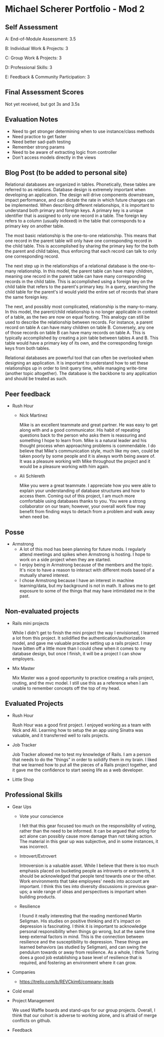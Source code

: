 # Michael Scherer Portfolio - Mod 2

## Self Assessment

  A: End-of-Module Assessment: 3.5

  B: Individual Work & Projects: 3

  C: Group Work & Projects: 3

  D: Professional Skills: 3

  E: Feedback & Community Participation: 3

## Final Assessment Scores
  Not yet received, but got 3s and 3.5s

## Evaluation Notes
  - Need to get stronger determining when to use instance/class methods
  - Need practice to get faster
  - Need better sad-path testing
  - Remember strong params
  - Need to be aware of extracting logic from controller
  - Don't access models directly in the views

## Blog Post (to be added to personal site)
  Relational databases are organized in tables.  Phonetically, these tables are referred to as relations.  Database design is extremely important when developing an application.  The design will drive components downstream, impact performance, and can dictate the rate in which future changes can be implemented.  When describing different relationships, it is important to understand both primary and foreign keys.  A primary key is a unique identifier that is assigned to only one record in a table.  The foreign key refers to a column (usually indexed) in the table that corresponds to a primary key on another table.

  The most basic relationship is the one-to-one relationship.  This means that one record in the parent table will only have one corresponding record in the child table.  This is accomplished by sharing the primary key for the both the parent and child tables, thus enforcing that each record can talk to only one corresponding record.  

  The next step up in the relationships of a relational database is the one-to-many relationship.  In this model, the parent table can have many children, meaning one record in the parent table can have many corresponding records in the child table.  This is accomplished using a foreign key on the child table that refers to the parent's primary key.  In a query, searching the child table for the parent's id would yield the entire set of records that share the same foreign key.

  The next, and possibly most complicated, relationship is the many-to-many.  In this model, the parent/child relationship is no longer applicable in context of a table, as the two are now on equal footing.  This analogy can still be used to describe the relationship between records.  For instance, a parent record on table A can have many children on table B.  Conversely, any one of those records on table B can have many records on table A.  This is typically accomplished by creating a join table between tables A and B.  This table would have a primary key of its own, and the corresponding foreign keys from both tables.

  Relational databases are powerful tool that can often be overlooked when designing an application.  It is important to understand how to set these relationships up in order to limit query time, while managing write-time (another topic altogether).  The database is the backbone to any application and should be treated as such.

## Peer feedback
  * Rush Hour
    - Nick Martinez

      Mike is an excellent teammate and great partner. He was easy to get along with and a good communicator. His habit of repeating questions back to the person who asks them is reassuring and something I hope to learn from. Mike is a natural leader and his thought process when approaching problems is commendable. I do believe that Mike's communication style, much like my own, could be taken poorly by some people and it is always worth being aware of. It was a pleasure working with Mike throughout the project and it would be a pleasure working with him again.
    - Ali Schlereth

      Mike you were a great teammate. I appreciate how you were able to explain your understanding of database structures and how to access them. Coming out of this project, I am much more comfortable using databases thanks to you. You were a strong collaborator on our team; however, your overall work flow may benefit from finding ways to detach from a problem and walk away when need be.
## Posse
  - Armstrong
    - A lot of this mod has been planning for future mods.  I regularly attend meetings and spikes when Armstrong is hosting.  I hope to work on a side project when they are started.
    - I enjoy being in Armstrong because of the members and the topic.  It's nice to have a reason to interact with different mods based of a mutually shared interest.
    - I chose Armstrong because I have an interest in machine learning/data, but my background is not in math. It allows me to get exposure to some of the things that may have intimidated me in the past.

## Non-evaluated projects
  - Rails mini projects

    While I didn't get to finish the mini project the way I envisioned, I learned a lot from this project.  It solidified the authentication/authorization model, and gave me valuable practice setting up a rails project.  I may have bitten off a little more than I could chew when it comes to my database design, but once I finish, it will be a project I can show employers.
  - Mix Master

    Mix Master was a good opportunity to practice creating a rails project, routing, and the mvc model.  I still use this as a reference when I am unable to remember concepts off the top of my head.

## Evaluated Projects
  - Rush Hour

    Rush Hour was a good first project.  I enjoyed working as a team with Nick and Ali.  Learning how to setup the an app using Sinatra was valuable, and it transferred well to rails projects.  
  - Job Tracker

    Job Tracker allowed me to test my knowledge of Rails.  I am a person that needs to do the "things" in order to solidify them in my brain.  I liked that we learned how to put all the pieces of a Rails project together, and it gave me the confidence to start seeing life as a web developer.
  - Little Shop

## Professional Skills
  - Gear Ups
    - Vote your conscience

      I felt that this gear focused too much on the responsibility of voting, rather than the need to be informed.  It can be argued that voting for act alone can possibly cause more damage than not taking action.  The material in this gear up was subjective, and in some instances, it was incorrect.
    - Introvert/Extrovert

      Introversion is a valuable asset.  While I believe that there is too much emphasis placed on bucketing people as introverts or extroverts, it should be acknowledged that people tend towards one or the other.  Work environments that take employees' needs into account are important.  I think this ties into diversity discussions in previous gear-ups; a wide range of ideas and perspectives is important when building products.
    - Resilience

      I found it really interesting that the reading mentioned Martin Seligman.  His studies on positive thinking and it's impact on depression is fascinating.  I think it is important to acknowledge personal responsibility when things go wrong, but at the same time keep external factors in mind.  This is the connection between resilience and the susceptibility to depression.  These things are learned behaviors (as studied by Seligman), and can swing the pendulum towards or away from resilience.  As a whole, I think Turing does a good job establishing a base level of resilience that is required, and fostering an environment where it can grow.
  - Companies
    - https://trello.com/b/REVCkim6/company-leads
  - Cold email
  - Project Management

    We used Waffle boards and stand-ups for our group projects.  Overall, I think that our cohort is adverse to working alone, and is afraid of merge conflicts on github.  
  - Feedback

